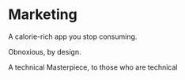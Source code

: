 # Marketing

A calorie-rich app you stop consuming.

Obnoxious, by design.

A technical Masterpiece, to those who are technical